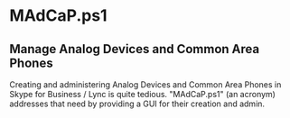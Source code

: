 # MAdCaP.ps1

## Manage Analog Devices and Common Area Phones

Creating and administering Analog Devices and Common Area Phones in Skype for Business / Lync is quite tedious. "MAdCaP.ps1" (an acronym) addresses that need by providing a GUI for their creation and admin.
